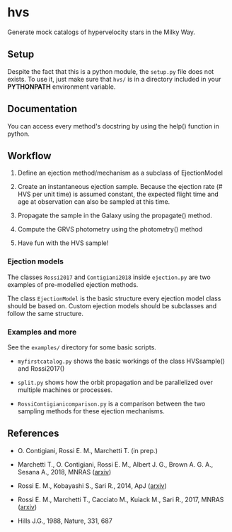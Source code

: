 # hvs

Generate mock catalogs of hypervelocity stars in the Milky Way.  


## Setup

Despite the fact that this is a python module, the `setup.py` file does not exists. To use it, just make sure that
`hvs/` is in a directory included in your **PYTHONPATH** environment variable.

## Documentation

You can access every method's docstring by using the help() function in python.

## Workflow

1. Define an ejection method/mechanism as a subclass of EjectionModel

2. Create an instantaneous ejection sample. Because the ejection rate (# HVS per unit time) is assumed constant,
the expected flight time and age at observation can also be sampled at this time.

3. Propagate the sample in the Galaxy using the propagate() method.

4. Compute the GRVS photometry using the photometry() method

5. Have fun with the HVS sample!

### Ejection models
The classes `Rossi2017` and `Contigiani2018` inside `ejection.py` are two examples of pre-modelled ejection methods.

The class `EjectionModel` is the basic structure every ejection model class should be based on. Custom ejection models
should be subclasses and follow the same structure.

### Examples and more
See the `examples/` directory for some basic scripts.

- `myfirstcatalog.py` shows the basic workings of the class HVSsample() and Rossi2017()

- `split.py` shows how the orbit propagation and be parallelized over multiple machines or processes.

- `RossiContigianicomparison.py` is a comparison between the two sampling methods for these ejection mechanisms.



## References

* O. Contigiani, Rossi E. M., Marchetti T.  (in prep.)

* Marchetti T., O. Contigiani, Rossi E. M., Albert J. G., Brown A. G. A., Sesana A., 2018, MNRAS ([arxiv](https://arxiv.org/abs/1711.11397))

* Rossi E. M., Kobayashi S., Sari R., 2014, ApJ ([arxiv](https://arxiv.org/abs/1307.1134))

* Rossi E. M., Marchetti T., Cacciato M., Kuiack M., Sari R., 2017, MNRAS ([arxiv](https://arxiv.org/abs/1608.02000))

* Hills J.G., 1988, Nature, 331, 687
